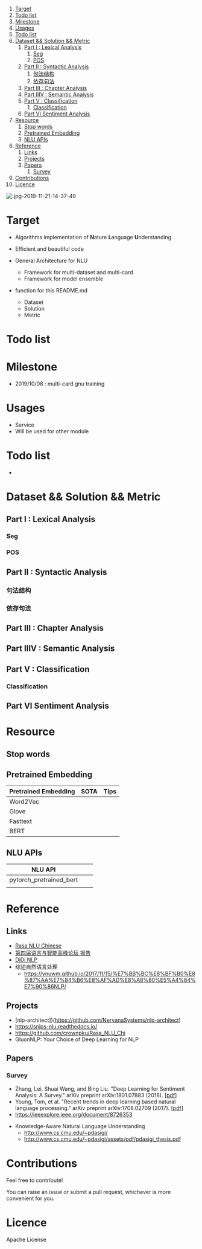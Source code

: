 <!-- TOC -->

1. [Target](#target)
2. [Todo list](#todo-list)
3. [Milestone](#milestone)
4. [Usages](#usages)
5. [Todo list](#todo-list-1)
6. [Dataset && Solution && Metric](#dataset--solution--metric)
    1. [Part I : Lexical Analysis](#part-i--lexical-analysis)
        1. [Seg](#seg)
        2. [POS](#pos)
    2. [Part II : Syntactic Analysis](#part-ii--syntactic-analysis)
        1. [句法结构](#句法结构)
        2. [依存句法](#依存句法)
    3. [Part III : Chapter Analysis](#part-iii--chapter-analysis)
    4. [Part IIIV : Semantic Analysis](#part-iiiv--semantic-analysis)
    5. [Part V : Classification](#part-v--classification)
        1. [Classification](#classification)
    6. [Part VI Sentiment Analysis](#part-vi-sentiment-analysis)
7. [Resource](#resource)
    1. [Stop words](#stop-words)
    2. [Pretrained Embedding](#pretrained-embedding)
    3. [NLU APIs](#nlu-apis)
8. [Reference](#reference)
    1. [Links](#links)
    2. [Projects](#projects)
    3. [Papers](#papers)
        1. [Survey](#survey)
9. [Contributions](#contributions)
10. [Licence](#licence)

<!-- /TOC -->

![.jpg-2019-11-21-14-37-49](https://blog-picture-bed.oss-cn-beijing.aliyuncs.com/blog/upload/.jpg-2019-11-21-14-37-49)

# Target

+ Algorithms implementation of **N**ature **L**anguage **U**nderstanding
+ Efficient and beautiful code
+ General Architecture for NLU 
    + Framework for multi-dataset and multi-card
    + Framework for model ensemble
    
+ function for this README.md
    + Dataset
    + Solution
    + Metric
    
# Todo list

# Milestone

+ 2019/10/08 : multi-card gnu training

# Usages

+ Service 
+ Will be used for other module

# Todo list
+ 

# Dataset && Solution && Metric

## Part I : Lexical Analysis

### Seg

### POS


## Part II : Syntactic Analysis

### 句法结构

### 依存句法

## Part III : Chapter Analysis


## Part IIIV : Semantic Analysis


## Part V : Classification

### Classification

## Part VI Sentiment Analysis




# Resource

## Stop words

## Pretrained Embedding

| Pretrained Embedding | SOTA | Tips |
| -------------------- | ---- | ---- |
| Word2Vec             |      |      |
| Glove                |      |      |
| Fasttext             |      |      |
| BERT                 |      |      |

## NLU APIs

| NLU API |      |      |
| ------- | ---- | ---- |
| pytorch_pretrained_bert    |      |      |
|         |      |      |


# Reference

## Links

+ [Rasa NLU Chinese](https://github.com/crownpku/Rasa_NLU_Chi)
+ [第四届语言与智能高峰论坛 报告](http://tcci.ccf.org.cn/summit/2019/dl.php)
+ [DiDi NLP](https://chinesenlp.xyz/#/)
+ 综述自然语言处理
  + https://ynuwm.github.io/2017/11/15/%E7%BB%BC%E8%BF%B0%E8%87%AA%E7%84%B6%E8%AF%AD%E8%A8%80%E5%A4%84%E7%90%86NLP/

## Projects

+ [nlp-architect])(https://github.com/NervanaSystems/nlp-architect)
+ https://snips-nlu.readthedocs.io/
+ https://github.com/crownpku/Rasa_NLU_Chi
+ GluonNLP: Your Choice of Deep Learning for NLP

## Papers

### Survey

+ Zhang, Lei, Shuai Wang, and Bing Liu. "Deep Learning for Sentiment Analysis: A Survey." arXiv preprint arXiv:1801.07883 (2018). [[pdf\]](https://arxiv.org/pdf/1801.07883)
+ Young, Tom, et al. "Recent trends in deep learning based natural language processing." arXiv preprint arXiv:1708.02709 (2017). [[pdf\]](https://arxiv.org/pdf/1708.02709)
+ https://ieeexplore.ieee.org/document/8726353

- Knowledge-Aware Natural Language Understanding 
    - http://www.cs.cmu.edu/~pdasigi/
    - http://www.cs.cmu.edu/~pdasigi/assets/pdf/pdasigi_thesis.pdf


# Contributions

Feel free to contribute!

You can raise an issue or submit a pull request, whichever is more convenient for you.

# Licence

Apache License


